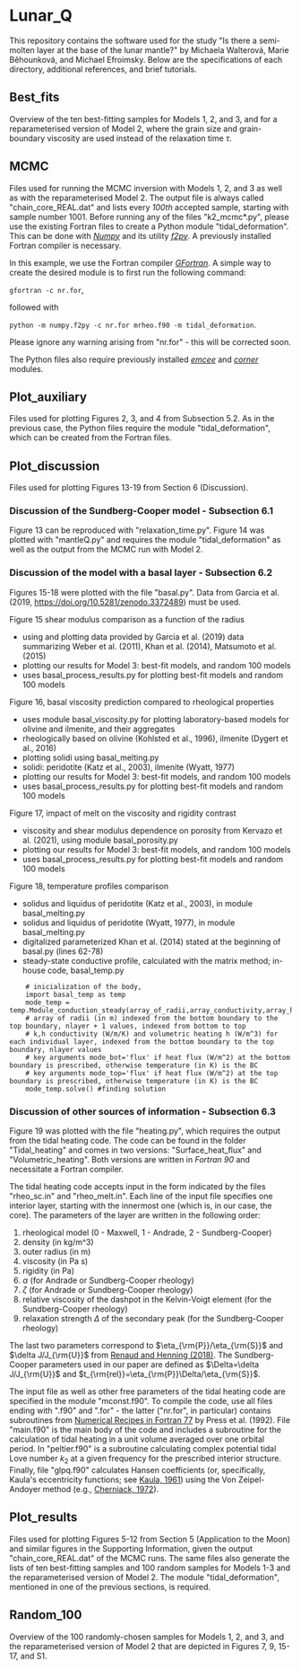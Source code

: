 # Lunar_Q

This repository contains the software used for the study "Is there a semi-molten layer at the base of the lunar mantle?" by Michaela Walterová, Marie Běhounková, and Michael Efroimsky. Below are the specifications of each directory, additional references, and brief tutorials.

## Best_fits

Overview of the ten best-fitting samples for Models 1, 2, and 3, and for a reparameterised version of Model 2, where the grain size and grain-boundary viscosity are used instead of the relaxation time $\tau$.

## MCMC

Files used for running the MCMC inversion with Models 1, 2, and 3 as well as with the reparameterised Model 2. The output file is always called "chain_core_REAL.dat" and lists every *100th* accepted sample, starting with sample number 1001. Before running any of the files "k2_mcmc*.py", please use the existing Fortran files to create a Python module "tidal_deformation". This can be done with [*Numpy*](https://numpy.org/) and its utility [*f2py*](https://numpy.org/doc/stable/f2py/). A previously installed Fortran compiler is necessary.

In this example, we use the Fortran compiler [*GFortran*](https://gcc.gnu.org/wiki/GFortran). A simple way to create the desired module is to first run the following command:

`gfortran -c nr.for`,

followed with

`python -m numpy.f2py -c nr.for mrheo.f90 -m tidal_deformation`.

Please ignore any warning arising from "nr.for" - this will be corrected soon.

The Python files also require previously installed [*emcee*](https://emcee.readthedocs.io/en/stable/) and [*corner*](https://corner.readthedocs.io/en/latest/) modules.

## Plot_auxiliary

Files used for plotting Figures 2, 3, and 4 from Subsection 5.2. As in the previous case, the Python files require the module "tidal_deformation", which can be created from the Fortran files.

## Plot_discussion

Files used for plotting Figures 13-19 from Section 6 (Discussion).

### Discussion of the Sundberg-Cooper model - Subsection 6.1

Figure 13 can be reproduced with "relaxation_time.py". Figure 14 was plotted with "mantleQ.py" and requires the module "tidal_deformation" as well as the output from the MCMC run with Model 2.

### Discussion of the model with a basal layer - Subsection 6.2

Figures 15-18 were plotted with the file "basal.py". Data from Garcia et al. (2019, https://doi.org/10.5281/zenodo.3372489) must be used.

Figure 15 shear modulus comparison as a function of the radius
- using and plotting data provided by Garcia et al. (2019) data summarizing Weber et al. (2011), Khan et al. (2014), Matsumoto et al.  (2015)
- plotting our results for Model 3: best-fit models, and random 100 models
- uses basal_process_results.py for plotting best-fit models and random 100 models

Figure 16, basal viscosity prediction compared to rheological properties
- uses module basal_viscosity.py for plotting laboratory-based models for olivine and ilmenite, and their aggregates
- rheologically based on olivine (Kohlsted et al., 1996), ilmenite (Dygert et al., 2016)
- plotting solidi using basal_melting.py
- solidi: peridotite (Katz et al., 2003), ilmenite (Wyatt, 1977)
- plotting our results for Model 3: best-fit models, and random 100 models
- uses basal_process_results.py for plotting best-fit models and random 100 models

Figure 17, impact of melt on the viscosity and rigidity contrast
- viscosity and shear modulus dependence on porosity from Kervazo et al. (2021), using module basal_porosity.py
- plotting our results for Model 3: best-fit models, and random 100 models
- uses basal_process_results.py for plotting best-fit models and random 100 models

Figure 18, temperature profiles comparison
- solidus and liquidus of peridotite (Katz et al., 2003), in module basal_melting.py
- solidus and liquidus of peridotite (Wyatt, 1977), in module basal_melting.py
- digitalized parameterized Khan et al. (2014) stated at the beginning of basal.py (lines 62-78)
- steady-state conductive profile, calculated with the matrix method; in-house code, basal_temp.py

```
    # inicialization of the body, 
    import basal_temp as temp
    mode_temp = temp.Module_conduction_steady(array_of_radii,array_conductivity,array_heating,surface_boundary_condition_value,bottom_boundary_condition_value)
    # array of radii (in m) indexed from the bottom boundary to the top boundary, nlayer + 1 values, indexed from bottom to top
    # k,h conductivity (W/m/K) and volumetric heating h (W/m^3) for each individual layer, indexed from the bottom boundary to the top boundary, nlayer values    
    # key arguments mode_bot='flux' if heat flux (W/m^2) at the bottom boundary is prescribed, otherwise temperature (in K) is the BC
    # key arguments mode_top='flux' if heat flux (W/m^2) at the top boundary is prescribed, otherwise temperature (in K) is the BC
    mode_temp.solve() #finding solution
```


### Discussion of other sources of information - Subsection 6.3

Figure 19 was plotted with the file "heating.py", which requires the output from the tidal heating code. The code can be found in the folder "Tidal_heating" and comes in two versions: "Surface_heat_flux" and "Volumetric_heating". Both versions are written in *Fortran 90* and necessitate a Fortran compiler.

The tidal heating code accepts input in the form indicated by the files "rheo_sc.in" and "rheo_melt.in". Each line of the input file specifies one interior layer, starting with the innermost one (which is, in our case, the core). The parameters of the layer are written in the following order:

1. rheological model (0 - Maxwell, 1 - Andrade, 2 - Sundberg-Cooper)
2. density (in kg/m^3)
3. outer radius (in m)
4. viscosity (in Pa s)
5. rigidity (in Pa)
6. $\alpha$ (for Andrade or Sundberg-Cooper rheology)
7. $\zeta$ (for Andrade or Sundberg-Cooper rheology)
8. relative viscosity of the dashpot in the Kelvin-Voigt element (for the Sundberg-Cooper rheology)
9. relaxation strength $\Delta$ of the secondary peak (for the Sundberg-Cooper rheology)

The last two parameters correspond to $\eta_{\rm{P}}/\eta_{\rm{S}}$ and $\delta J/J_{\rm{U}}$ from [Renaud and Henning (2018)](https://iopscience.iop.org/article/10.3847/1538-4357/aab784). The Sundberg-Cooper parameters used in our paper are defined as $\Delta=\delta J/J_{\rm{U}}$ and $t_{\rm{rel}}=\eta_{\rm{P}}\Delta/\eta_{\rm{S}}$.

The input file as well as other free parameters of the tidal heating code are specified in the module "mconst.f90". To compile the code, use all files ending with ".f90" and ".for" - the latter ("nr.for", in particular) contains subroutines from [Numerical Recipes in Fortran 77](http://numerical.recipes) by Press et al. (1992). File "main.f90" is the main body of the code and includes a subroutine for the calculation of tidal heating in a unit volume averaged over one orbital period. In "peltier.f90" is a subroutine calculating complex potential tidal Love number $k_2$ at a given frequency for the prescribed interior structure. Finally, file "glpq.f90" calculates Hansen coefficients (or, specifically, Kaula's eccentricity functions; see [Kaula, 1961](https://academic.oup.com/gji/article/5/2/104/669948)) using the Von Zeipel-Andoyer method (e.g., [Cherniack, 1972](https://ui.adsabs.harvard.edu/abs/1972SAOSR.346.....C/abstract)).

## Plot_results

Files used for plotting Figures 5-12 from Section 5 (Application to the Moon) and similar figures in the Supporting Information, given the output "chain_core_REAL.dat" of the MCMC runs. The same files also generate the lists of ten best-fitting samples and 100 random samples for Models 1-3 and the reparameterised version of Model 2. The module "tidal_deformation", mentioned in one of the previous sections, is required.

## Random_100

Overview of the 100 randomly-chosen samples for Models 1, 2, and 3, and the reparameterised version of Model 2 that are depicted in Figures 7, 9, 15-17, and S1.
